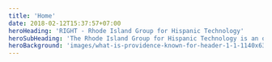 ```yaml
---
title: 'Home'
date: 2018-02-12T15:37:57+07:00
heroHeading: 'RIGHT - Rhode Island Group for Hispanic Technology'
heroSubHeading: 'The Rhode Island Group for Hispanic Technology is an organization created with the mission of providing technical training and assistance to the Hispanic community and Small Businesses of the State of Rhode Island.'
heroBackground: 'images/what-is-providence-known-for-header-1-1-1140x630.jpg'
---
```

